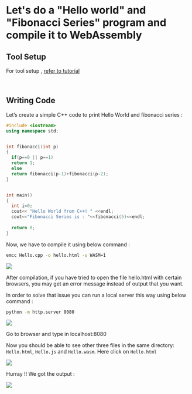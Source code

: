 <h1>Let's do a "Hello world" and "Fibonacci Series" program and compile it to WebAssembly</h1>

## Tool Setup
For tool setup , [refer to tutorial](https://github.com/enarx/outreachy/tree/main/shravi24/Demos/Inside%20Browser/C)
<p>&nbsp;</p>

## Writing Code
 Let’s create a simple C++ code to print Hello World and fibonacci series :
  
  ```c++
#include <iostream>
using namespace std;


int fibonacci(int p)
{
    if(p==0 || p==1)
    return 1;
    else
    return fibonacci(p-1)+fibonacci(p-2);
}


int main()
{
    int i=0;
    cout<< "Hello World from C++! " <<endl;
    cout<<"Fibonacci Series is : "<<fibonacci(5)<<endl;    
    
    return 0;
}

```
  
Now, we have to compile it using below command :
  
  ```bash
emcc Hello.cpp -o hello.html -s WASM=1 
```


<img src="../../../images/Pasted image 20211031113310.png">

 After compilation, if you have tried to open the file hello.html with certain browsers, you may get an error message instead of output that you want.
 
 In order to solve that issue you can  run a local server this way using below command :

```bash
python -m http.server 8080
```

 <img src="../../../images/Pasted image 20211031113332.png">
 
Go to browser and type in localhost:8080 

Now you should be able to see other three files in the same directory: `Hello.html`, `Hello.js` and `Hello.wasm`. Here click on `Hello.html` 

<img src="../../../images/Pasted image 20211031115849.png">
	
 

Hurray !! We got the output : 

<img src="../../../images/Pasted image 20211031120145.png">






